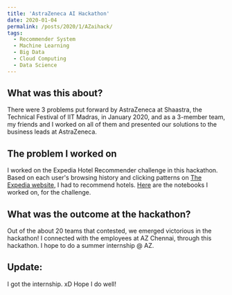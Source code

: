 ```yaml
---
title: 'AstraZeneca AI Hackathon'
date: 2020-01-04
permalink: /posts/2020/1/AZaihack/
tags:
  - Recommender System
  - Machine Learning
  - Big Data
  - Cloud Computing
  - Data Science
---
```


What was this about?
------
There were 3 problems put forward by AstraZeneca at Shaastra, the Technical Festival of IIT Madras, in January 2020, and as a 3-member team, my friends and I worked on all of them and presented our solutions to the business leads at AstraZeneca.

The problem I worked on
------
I worked on the Expedia Hotel Recommender challenge in this hackathon. Based on each user's browsing history and clicking patterns on [The Expedia website](https://www.expedia.co.in/), I had to recommend hotels. [Here](https://github.com/srinathvrao/Kaggle/tree/master/Expedia%20Hotel%20Recommender%20Challege) are the notebooks I worked on, for the challenge.

What was the outcome at the hackathon?
------
Out of the about 20 teams that contested, we emerged victorious in the hackathon! I connected with the employees at AZ Chennai, through this hackathon. I hope to do a summer internship @ AZ.

Update:
------
I got the internship. xD Hope I do well!